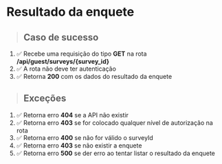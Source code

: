 # Resultado da enquete

> ## Caso de sucesso

1. ✅ Recebe uma requisição do tipo **GET** na rota **/api/guest/surveys/{survey_id}**
2. ✅ A rota não deve ter autenticação
3. ✅ Retorna **200** com os dados do resultado da enquete

> ## Exceções

1. ✅ Retorna erro **404** se a API não existir
2. ✅ Retorna erro **403** se for colocado qualquer nível de autorização na rota
3. ✅ Retorna erro **400** se não for válido o surveyId
4. ✅ Retorna erro **403** se não existir a enquete
5. ✅ Retorna erro **500** se der erro ao tentar listar o resultado da enquete